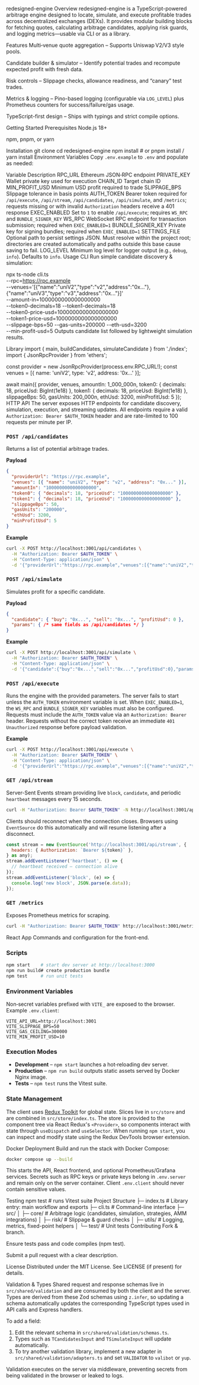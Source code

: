 redesigned-engine
Overview
redesigned-engine is a TypeScript-powered arbitrage engine designed to locate, simulate, and execute profitable trades across decentralized exchanges (DEXs).
It provides modular building blocks for fetching quotes, calculating arbitrage candidates, applying risk guards, and logging metrics—usable via CLI or as a library.

Features
Multi‑venue quote aggregation – Supports Uniswap V2/V3 style pools.

Candidate builder & simulator – Identify potential trades and recompute expected profit with fresh data.

Risk controls – Slippage checks, allowance readiness, and “canary” test trades.

Metrics & logging – Pino-based logging (configurable via `LOG_LEVEL`) plus Prometheus counters for success/failure/gas usage.

TypeScript-first design – Ships with typings and strict compile options.

Getting Started
Prerequisites
Node.js 18+

npm, pnpm, or yarn

Installation
git clone <repo-url>
cd redesigned-engine
npm install           # or pnpm install / yarn install
Environment Variables
Copy `.env.example` to `.env` and populate as needed:

Variable	Description
RPC_URL	Ethereum JSON‑RPC endpoint
PRIVATE_KEY	Wallet private key used for execution
CHAIN_ID	Target chain ID
MIN_PROFIT_USD	Minimum USD profit required to trade
SLIPPAGE_BPS	Slippage tolerance in basis points
AUTH_TOKEN      Bearer token required for `/api/execute`, `/api/stream`,
                `/api/candidates`, `/api/simulate`, and `/metrics`; requests
                missing or with invalid `Authorization` headers receive a 401 response
EXEC_ENABLED    Set to `1` to enable `/api/execute`; requires `WS_RPC` and
                `BUNDLE_SIGNER_KEY`
  WS_RPC          WebSocket RPC endpoint for transaction submission; required
                  when `EXEC_ENABLED=1`
  BUNDLE_SIGNER_KEY Private key for signing bundles; required when
                  `EXEC_ENABLED=1`
  SETTINGS_FILE   Optional path to persist settings JSON. Must resolve within
                  the project root; directories are created automatically and
                  paths outside this base cause saving to fail.
LOG_LEVEL       Minimum log level for logger output (e.g., `debug`, `info`).
                Defaults to `info`.
  Usage
CLI
Run simple candidate discovery & simulation:

npx ts-node cli.ts \
  --rpc=https://rpc.example \
  --venues='[{"name":"uniV2","type":"v2","address":"0x..."},{"name":"uniV3","type":"v3","address":"0x..."}]' \
  --amount-in=1000000000000000000 \
  --token0-decimals=18 --token1-decimals=18 \
  --token0-price-usd=1000000000000000000 \
  --token1-price-usd=1000000000000000000 \
  --slippage-bps=50 --gas-units=200000 --eth-usd=3200 \
  --min-profit-usd=5
Outputs candidate list followed by lightweight simulation results.

Library
import { main, buildCandidates, simulateCandidate } from './index';
import { JsonRpcProvider } from 'ethers';

const provider = new JsonRpcProvider(process.env.RPC_URL!);
const venues = [{ name: 'uniV2', type: 'v2', address: '0x...' }];

await main({
  provider,
  venues,
  amountIn: 1_000_000n,
  token0: { decimals: 18, priceUsd: BigInt(1e18) },
  token1: { decimals: 18, priceUsd: BigInt(1e18) },
  slippageBps: 50,
  gasUnits: 200_000n,
  ethUsd: 3200,
  minProfitUsd: 5
});
HTTP API
The server exposes HTTP endpoints for candidate discovery, simulation, execution, and streaming updates. All endpoints require
a valid `Authorization: Bearer $AUTH_TOKEN` header and are rate-limited to 100 requests per minute per IP.

### `POST /api/candidates`
Returns a list of potential arbitrage trades.

**Payload**

```json
{
  "providerUrl": "https://rpc.example",
  "venues": [{ "name": "uniV2", "type": "v2", "address": "0x..." }],
  "amountIn": "1000000000000000000",
  "token0": { "decimals": 18, "priceUsd": "1000000000000000000" },
  "token1": { "decimals": 18, "priceUsd": "1000000000000000000" },
  "slippageBps": 50,
  "gasUnits": "200000",
  "ethUsd": 3200,
  "minProfitUsd": 5
}
```

**Example**

```bash
curl -X POST http://localhost:3001/api/candidates \
  -H "Authorization: Bearer $AUTH_TOKEN" \
  -H "Content-Type: application/json" \
  -d '{"providerUrl":"https://rpc.example","venues":[{"name":"uniV2","type":"v2","address":"0x..."}],"amountIn":"1000000000000000000","token0":{"decimals":18,"priceUsd":"1000000000000000000"},"token1":{"decimals":18,"priceUsd":"1000000000000000000"},"slippageBps":50,"gasUnits":"200000","ethUsd":3200,"minProfitUsd":5}'
```

### `POST /api/simulate`
Simulates profit for a specific candidate.

**Payload**

```json
{
  "candidate": { "buy": "0x...", "sell": "0x...", "profitUsd": 0 },
  "params": { /* same fields as /api/candidates */ }
}
```

**Example**

```bash
curl -X POST http://localhost:3001/api/simulate \
  -H "Authorization: Bearer $AUTH_TOKEN" \
  -H "Content-Type: application/json" \
  -d '{"candidate":{"buy":"0x...","sell":"0x...","profitUsd":0},"params":{"providerUrl":"https://rpc.example","venues":[{"name":"uniV2","type":"v2","address":"0x..."}],"amountIn":"1000000000000000000","token0":{"decimals":18,"priceUsd":"1000000000000000000"},"token1":{"decimals":18,"priceUsd":"1000000000000000000"},"slippageBps":50,"gasUnits":"200000","ethUsd":3200,"minProfitUsd":5}}'
```

### `POST /api/execute`
Runs the engine with the provided parameters. The server fails to start unless the
`AUTH_TOKEN` environment variable is set. When `EXEC_ENABLED=1`, the `WS_RPC` and
`BUNDLE_SIGNER_KEY` variables must also be configured. Requests must include the
`AUTH_TOKEN` value via an `Authorization: Bearer` header. Requests without the
correct token receive an immediate `401 Unauthorized` response before payload
validation.

**Example**

```bash
curl -X POST http://localhost:3001/api/execute \
  -H "Authorization: Bearer $AUTH_TOKEN" \
  -H "Content-Type: application/json" \
  -d '{"providerUrl":"https://rpc.example","venues":[{"name":"uniV2","type":"v2","address":"0x..."}],"amountIn":"1000000000000000000","token0":{"decimals":18,"priceUsd":"1000000000000000000"},"token1":{"decimals":18,"priceUsd":"1000000000000000000"},"slippageBps":50,"gasUnits":"200000","ethUsd":3200,"minProfitUsd":5}'
```

### `GET /api/stream`
Server-Sent Events stream providing live `block`, `candidate`, and periodic `heartbeat` messages every 15 seconds.

```bash
curl -H "Authorization: Bearer $AUTH_TOKEN" -N http://localhost:3001/api/stream
```

Clients should reconnect when the connection closes. Browsers using
`EventSource` do this automatically and will resume listening after a
disconnect.

```js
const stream = new EventSource('http://localhost:3001/api/stream', {
  headers: { Authorization: `Bearer ${token}` },
} as any);
stream.addEventListener('heartbeat', () => {
  // heartbeat received – connection alive
});
stream.addEventListener('block', (e) => {
  console.log('new block', JSON.parse(e.data));
});
```

### `GET /metrics`
Exposes Prometheus metrics for scraping.

```bash
curl -H "Authorization: Bearer $AUTH_TOKEN" http://localhost:3001/metrics
```

React App
Commands and configuration for the front-end.

### Scripts

```bash
npm start    # start dev server at http://localhost:3000
npm run build# create production bundle
npm test     # run unit tests
```

### Environment Variables
Non‑secret variables prefixed with `VITE_` are exposed to the browser. Example `.env.client`:

```
VITE_API_URL=http://localhost:3001
VITE_SLIPPAGE_BPS=50
VITE_GAS_CEILING=300000
VITE_MIN_PROFIT_USD=10
```

### Execution Modes
- **Development** – `npm start` launches a hot‑reloading dev server.
- **Production** – `npm run build` outputs static assets served by Docker Nginx image.
- **Tests** – `npm test` runs the Vitest suite.

### State Management
The client uses [Redux Toolkit](https://redux-toolkit.js.org/) for global state. Slices live in `src/store` and are combined in `src/store/index.ts`. The store is provided to the component tree via React Redux's `<Provider>`, so components interact with state through `useDispatch` and `useSelector`. When running `npm start`, you can inspect and modify state using the Redux DevTools browser extension.

Docker Deployment
Build and run the stack with Docker Compose:

```bash
docker compose up --build
```

This starts the API, React frontend, and optional Prometheus/Grafana services. Secrets such as RPC keys or private keys belong in `.env.server` and remain only on the server container. Client `.env.client` should never contain sensitive values.

Testing
npm test          # runs Vitest suite
Project Structure
├─ index.ts             # Library entry: main workflow and exports
├─ cli.ts               # Command-line interface
├─ src/
│  ├─ core/             # Arbitrage logic (candidates, simulation, strategies, AMM integrations)
│  ├─ risk/             # Slippage & guard checks
│  ├─ utils/            # Logging, metrics, fixed-point helpers
│  └─ test/             # Unit tests
Contributing
Fork & branch.

Ensure tests pass and code compiles (npm test).

Submit a pull request with a clear description.

License
Distributed under the MIT License. See LICENSE (if present) for details.

Validation & Types
Shared request and response schemas live in `src/shared/validation` and are
consumed by both the client and the server. Types are derived from these Zod
schemas using `z.infer`, so updating a schema automatically updates the
corresponding TypeScript types used in API calls and Express handlers.

To add a field:
1. Edit the relevant schema in `src/shared/validation/schemas.ts`.
2. Types such as `TCandidatesInput` and `TSimulateInput` will update
   automatically.
3. To try another validation library, implement a new adapter in
   `src/shared/validation/adapters.ts` and set `VALIDATOR` to `valibot` or
   `yup`.

Validation executes on the server via middleware, preventing secrets from being
validated in the browser or leaked to logs.
